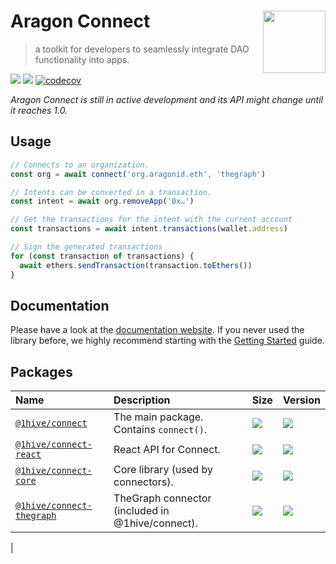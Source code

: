 # Aragon Connect [<img height="100" align="right" alt="" src="https://user-images.githubusercontent.com/36158/85128259-d201f100-b228-11ea-9770-76ae86cc98b3.png">](https://connect.aragon.org/)

> a toolkit for developers to seamlessly integrate DAO functionality into apps.

[![](https://img.shields.io/github/package-json/v/aragon/connect?label=npm)](https://www.npmjs.com/package/@1hive/connect) [![](https://img.shields.io/bundlephobia/minzip/@1hive/connect)](https://bundlephobia.com/result?p=@1hive/connect) [![codecov](https://codecov.io/gh/aragon/connect/branch/master/graph/badge.svg)](https://codecov.io/gh/aragon/connect)

_Aragon Connect is still in active development and its API might change until it reaches 1.0._

## Usage

```javascript
// Connects to an organization.
const org = await connect('org.aragonid.eth', 'thegraph')

// Intents can be converted in a transaction.
const intent = await org.removeApp('0x…')

// Get the transactions for the intent with the current account
const transactions = await intent.transactions(wallet.address)

// Sign the generated transactions
for (const transaction of transactions) {
  await ethers.sendTransaction(transaction.toEthers())
}
```

## Documentation

Please have a look at the [documentation website](https://connect.aragon.org/). If you never used the library before, we highly recommend starting with the [Getting Started](https://connect.aragon.org/guides/getting-started) guide.

## Packages

| Name                                                   | Description                                        | Size                                                                                                                                 | Version                                                                                                            |
| :----------------------------------------------------- | :------------------------------------------------- | :----------------------------------------------------------------------------------------------------------------------------------- | :----------------------------------------------------------------------------------------------------------------- |
| [`@1hive/connect`](packages/connect)                   | The main package. Contains `connect()`.            | [![](https://img.shields.io/bundlephobia/minzip/@1hive/connect)](https://bundlephobia.com/result?p=@1hive/connect)                   | [![](https://img.shields.io/npm/v/@1hive/connect)](https://www.npmjs.com/package/@1hive/connect)                   |
| [`@1hive/connect-react`](packages/connect-react)       | React API for Connect.                             | [![](https://img.shields.io/bundlephobia/minzip/@1hive/connect-react)](https://bundlephobia.com/result?p=@1hive/connect-react)       | [![](https://img.shields.io/npm/v/@1hive/connect-react)](https://www.npmjs.com/package/@1hive/connect-react)       |
| [`@1hive/connect-core`](packages/connect-core)         | Core library \(used by connectors\).               | [![](https://img.shields.io/bundlephobia/minzip/@1hive/connect-core)](https://bundlephobia.com/result?p=@1hive/connect-core)         | [![](https://img.shields.io/npm/v/@1hive/connect-core)](https://www.npmjs.com/package/@1hive/connect-core)         |
| [`@1hive/connect-thegraph`](packages/connect-thegraph) | TheGraph connector \(included in @1hive/connect\). | [![](https://img.shields.io/bundlephobia/minzip/@1hive/connect-thegraph)](https://bundlephobia.com/result?p=@1hive/connect-thegraph) | [![](https://img.shields.io/npm/v/@1hive/connect-thegraph)](https://www.npmjs.com/package/@1hive/connect-thegraph) |

|
